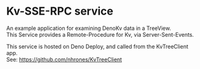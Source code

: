 # Kv-SSE-RPC service
An example application for examining DenoKv data in a TreeView.   
This Service provides a Remote-Procedure for Kv, via Server-Sent-Events.   

This service is hosted on Deno Deploy, and called from the KvTreeClient app.   
See: https://github.com/nhrones/KvTreeClient
